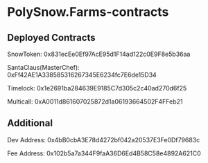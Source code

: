 # PolySnow.Farms-contracts



## Deployed Contracts

SnowToken: 0x831ecEe0Ef97AcE95d1F14ad122c0E9F8e5b36aa

SantaClaus(MasterChef): 0xFf42AE1A338585316267345E6234fc7E6de15D34

Timelock: 0x1e2691ba284639E9185C7d305c2c40ad270d6f25

Multicall: 0xA0011d861607025872d1a06193664502F4FFeb21



## Additional

Dev Address: 0x4bB0cbA3E78d4272bf042a20537E3Fe0Df79683c

Fee Address: 0x102b5a7a344F9faA36D6Ed4B58C58e4892A621C0
